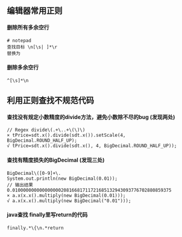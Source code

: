 ## 编辑器常用正则
#### 删除所有多余空行
```regexp
# notepad
查找目标 \n[\s| ]*\r
替换为
```
#### 删除多余空行
```regexp
^[\s]*\n
```

## 利用正则查找不规范代码
####  查找没有规定小数精度的divide方法，避免小数除不尽的bug	(发现两处)	 
```regexp
// Regex divide\(.+\..+\(\)\)  
× tPrice=sdt.x().divide(sdt.x()).setScale(4, BigDecimal.ROUND_HALF_UP);
√ tPrice=sdt.x().divide(sdt.x(), 4, BigDecimal.ROUND_HALF_UP));
```
#### 查找有精度损失的BigDecimal	 (发现三处)
```regexp
BigDecimal\([0-9]+\.
System.out.println(new BigDecimal(0.01));
// 输出结果 0.01000000000000000020816681711721685132943093776702880859375
× a.x(x.x().multiply(new BigDecimal(0.01)));
√ a.x(x.x().multiply(new BigDecimal("0.01")));
```

#### java查找 finally里写return的代码
```regexp
finally.*\{\n.*return
```



